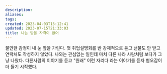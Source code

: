 ```yaml
---
description:
aliases: 
tags: 
created: 2023-04-03T15:12:41
updated: 2023-07-15T21:33:03
title: 나는 받을 자격이 없어
---
```

불안한 감정이 내 눈 앞을 가린다. 첫 취업설명회를 반 강제적으로 듣고 선물도 안 받고 연락처도 작성하지 않았다. 나와는 관심없는 일인데 마치 다른 나라 사람처럼 보다가 그냥 나왔다. 다른사람의 이야기를 듣고 "원래" 이런 자리다 라는 이야기를 듣자 혐오감이 더 들기 시작했다.

